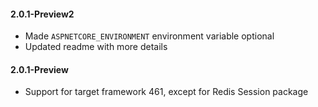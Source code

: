 #### 2.0.1-Preview2
- Made `ASPNETCORE_ENVIRONMENT` environment variable optional
- Updated readme with more details

#### 2.0.1-Preview
- Support for target framework 461, except for Redis Session package